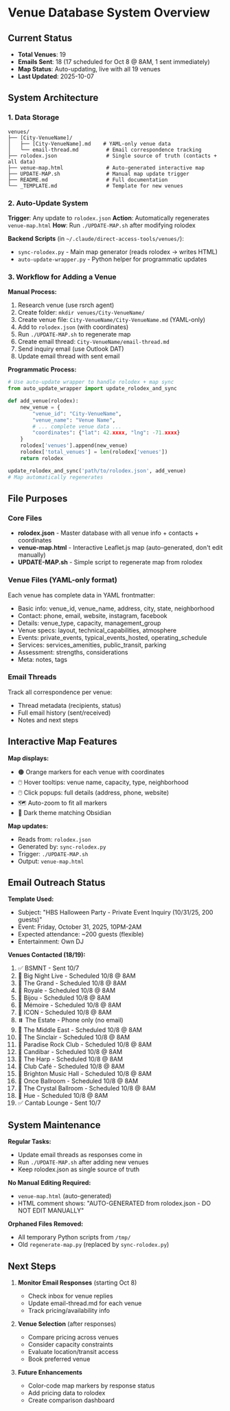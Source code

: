 # Venue Database System Overview

## Current Status
- **Total Venues**: 19
- **Emails Sent**: 18 (17 scheduled for Oct 8 @ 8AM, 1 sent immediately)
- **Map Status**: Auto-updating, live with all 19 venues
- **Last Updated**: 2025-10-07

## System Architecture

### 1. Data Storage
```
venues/
├── [City-VenueName]/
│   ├── [City-VenueName].md    # YAML-only venue data
│   └── email-thread.md         # Email correspondence tracking
├── rolodex.json                # Single source of truth (contacts + all data)
├── venue-map.html              # Auto-generated interactive map
├── UPDATE-MAP.sh               # Manual map update trigger
├── README.md                   # Full documentation
└── _TEMPLATE.md                # Template for new venues
```

### 2. Auto-Update System

**Trigger**: Any update to `rolodex.json`
**Action**: Automatically regenerates `venue-map.html`
**How**: Run `./UPDATE-MAP.sh` after modifying rolodex

**Backend Scripts** (in `~/.claude/direct-access-tools/venues/`):
- `sync-rolodex.py` - Main map generator (reads rolodex → writes HTML)
- `auto-update-wrapper.py` - Python helper for programmatic updates

### 3. Workflow for Adding a Venue

**Manual Process:**
1. Research venue (use rsrch agent)
2. Create folder: `mkdir venues/City-VenueName/`
3. Create venue file: `City-VenueName/City-VenueName.md` (YAML-only)
4. Add to `rolodex.json` (with coordinates)
5. Run `./UPDATE-MAP.sh` to regenerate map
6. Create email thread: `City-VenueName/email-thread.md`
7. Send inquiry email (use Outlook DAT)
8. Update email thread with sent email

**Programmatic Process:**
```python
# Use auto-update wrapper to handle rolodex + map sync
from auto_update_wrapper import update_rolodex_and_sync

def add_venue(rolodex):
    new_venue = {
        "venue_id": "City-VenueName",
        "venue_name": "Venue Name",
        # ... complete venue data ...
        "coordinates": {"lat": 42.xxxx, "lng": -71.xxxx}
    }
    rolodex['venues'].append(new_venue)
    rolodex['total_venues'] = len(rolodex['venues'])
    return rolodex

update_rolodex_and_sync('path/to/rolodex.json', add_venue)
# Map automatically regenerates
```

## File Purposes

### Core Files
- **rolodex.json** - Master database with all venue info + contacts + coordinates
- **venue-map.html** - Interactive Leaflet.js map (auto-generated, don't edit manually)
- **UPDATE-MAP.sh** - Simple script to regenerate map from rolodex

### Venue Files (YAML-only format)
Each venue has complete data in YAML frontmatter:
- Basic info: venue_id, venue_name, address, city, state, neighborhood
- Contact: phone, email, website, instagram, facebook
- Details: venue_type, capacity, management_group
- Venue specs: layout, technical_capabilities, atmosphere
- Events: private_events, typical_events_hosted, operating_schedule
- Services: services_amenities, public_transit, parking
- Assessment: strengths, considerations
- Meta: notes, tags

### Email Threads
Track all correspondence per venue:
- Thread metadata (recipients, status)
- Full email history (sent/received)
- Notes and next steps

## Interactive Map Features

**Map displays:**
- 🟠 Orange markers for each venue with coordinates
- 🖱️ Hover tooltips: venue name, capacity, type, neighborhood
- 🖱️ Click popups: full details (address, phone, website)
- 🗺️ Auto-zoom to fit all markers
- 🌙 Dark theme matching Obsidian

**Map updates:**
- Reads from: `rolodex.json`
- Generated by: `sync-rolodex.py`
- Trigger: `./UPDATE-MAP.sh`
- Output: `venue-map.html`

## Email Outreach Status

**Template Used:**
- Subject: "HBS Halloween Party - Private Event Inquiry (10/31/25, 200 guests)"
- Event: Friday, October 31, 2025, 10PM-2AM
- Expected attendance: ~200 guests (flexible)
- Entertainment: Own DJ

**Venues Contacted (18/19):**
1. ✅ BSMNT - Sent 10/7
2. 📅 Big Night Live - Scheduled 10/8 @ 8AM
3. 📅 The Grand - Scheduled 10/8 @ 8AM
4. 📅 Royale - Scheduled 10/8 @ 8AM
5. 📅 Bijou - Scheduled 10/8 @ 8AM
6. 📅 Mémoire - Scheduled 10/8 @ 8AM
7. 📅 ICON - Scheduled 10/8 @ 8AM
8. ⏸️ The Estate - Phone only (no email)
9. 📅 The Middle East - Scheduled 10/8 @ 8AM
10. 📅 The Sinclair - Scheduled 10/8 @ 8AM
11. 📅 Paradise Rock Club - Scheduled 10/8 @ 8AM
12. 📅 Candibar - Scheduled 10/8 @ 8AM
13. 📅 The Harp - Scheduled 10/8 @ 8AM
14. 📅 Club Café - Scheduled 10/8 @ 8AM
15. 📅 Brighton Music Hall - Scheduled 10/8 @ 8AM
16. 📅 Once Ballroom - Scheduled 10/8 @ 8AM
17. 📅 The Crystal Ballroom - Scheduled 10/8 @ 8AM
18. 📅 Hue - Scheduled 10/8 @ 8AM
19. ✅ Cantab Lounge - Sent 10/7

## System Maintenance

**Regular Tasks:**
- Update email threads as responses come in
- Run `./UPDATE-MAP.sh` after adding new venues
- Keep rolodex.json as single source of truth

**No Manual Editing Required:**
- `venue-map.html` (auto-generated)
- HTML comment shows: "AUTO-GENERATED from rolodex.json - DO NOT EDIT MANUALLY"

**Orphaned Files Removed:**
- All temporary Python scripts from `/tmp/`
- Old `regenerate-map.py` (replaced by `sync-rolodex.py`)

## Next Steps

1. **Monitor Email Responses** (starting Oct 8)
   - Check inbox for venue replies
   - Update email-thread.md for each venue
   - Track pricing/availability info

2. **Venue Selection** (after responses)
   - Compare pricing across venues
   - Consider capacity constraints
   - Evaluate location/transit access
   - Book preferred venue

3. **Future Enhancements**
   - Color-code map markers by response status
   - Add pricing data to rolodex
   - Create comparison dashboard
